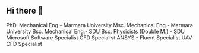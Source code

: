 ## Hi there 👋
PhD. Mechanical Eng.- Marmara University
Msc. Mechanical Eng.- Marmara University
Bsc. Mechanical Eng.- SDU
Bsc. Physicists (Double M.) - SDU
Microsoft Software Specialist
CFD Specialist
ANSYS - Fluent Specialist
UAV CFD Specialist

<!--
**Brkyctn/Brkyctn** is a ✨ _special_ ✨ repository because its `README.md` (this file) appears on your GitHub profile.

Here are some ideas to get you started:

- 🔭 I’m currently working on ...
- 🌱 I’m currently learning ...
- 👯 I’m looking to collaborate on ...
- 🤔 I’m looking for help with ...
- 💬 Ask me about ...
- 📫 How to reach me: ...
- 😄 Pronouns: ...
- ⚡ Fun fact: ...
-->
